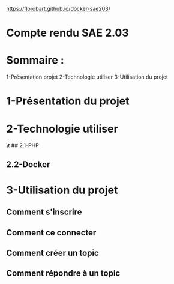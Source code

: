 https://florobart.github.io/docker-sae203/
# Compte rendu SAE 2.03

# Sommaire :

1-Présentation projet
2-Technologie utiliser
3-Utilisation du projet
 


# 1-Présentation du projet

# 2-Technologie utiliser
\t ## 2.1-PHP


  ## 2.2-Docker


# 3-Utilisation du projet
  ## Comment s'inscrire

  ## Comment ce connecter

  ## Comment créer un topic

  ## Comment répondre à un topic
